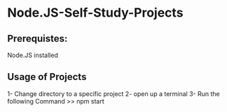 # Node.JS-Self-Study-Projects

## Prerequistes:
  Node.JS installed 
  
## Usage of Projects
  1- Change directory to a specific project
  2- open up a terminal 
  3- Run the following Command
     >> npm start
